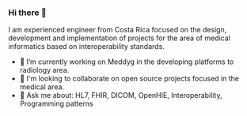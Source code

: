 ### Hi there 👋

<!--
**alejosv/alejosv** is a ✨ _special_ ✨ repository because its `README.md` (this file) appears on your GitHub profile.

Here are some ideas to get you started:

- 🔭 I’m currently working on ...
- 🌱 I’m currently learning ...
- 👯 I’m looking to collaborate on ...
- 🤔 I’m looking for help with ...
- 💬 Ask me about ...
- 📫 How to reach me: ...
- 😄 Pronouns: ...
- ⚡ Fun fact: ...
-->
I am experienced engineer from Costa Rica focused on the design, development and implementation of projects for the area of medical informatics based on interoperability standards.

- 🔭 I’m currently working on Meddyg in the developing platforms to radiology area. 
- 👯 I'm looking to collaborate on open source projects focused in the medical area. 
- 💬 Ask me about: HL7, FHIR, DICOM, OpenHIE, Interoperability, Programming patterns
